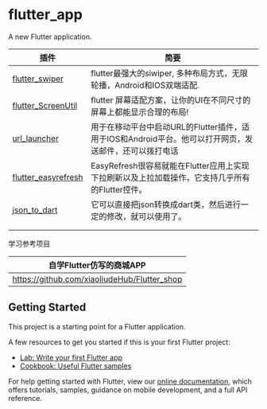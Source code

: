 # flutter_app

A new Flutter application.

| 插件                                                         | 简要                                                         |
| ------------------------------------------------------------ | ------------------------------------------------------------ |
| [flutter_swiper](https://github.com/best-flutter/flutter_swiper) | flutter最强大的siwiper, 多种布局方式，无限轮播，Android和IOS双端适配. |
| [flutter_ScreenUtil](https://github.com/OpenFlutter/flutter_screenutil) | flutter 屏幕适配方案，让你的UI在不同尺寸的屏幕上都能显示合理的布局! |
| [url_launcher](https://github.com/flutter/plugins/tree/master/packages/url_launcher) | 用于在移动平台中启动URL的Flutter插件，适用于IOS和Android平台。他可以打开网页，发送邮件，还可以拨打电话 |
| [flutter_easyrefresh](https://github.com/xuelongqy/flutter_easyrefresh) | EasyRefresh很容易就能在Flutter应用上实现下拉刷新以及上拉加载操作，它支持几乎所有的Flutter控件。 |
| [json_to_dart](https://javiercbk.github.io/json_to_dart/)    | 它可以直接把json转换成dart类，然后进行一定的修改，就可以使用了。 |
|                                                              |                                                              |
|                                                              |                                                              |

学习参考项目

| 自学Flutter仿写的商城APP                     |
| -------------------------------------------- |
| https://github.com/xiaoliudeHub/Flutter_shop |

## Getting Started

This project is a starting point for a Flutter application.

A few resources to get you started if this is your first Flutter project:

- [Lab: Write your first Flutter app](https://flutter.dev/docs/get-started/codelab)
- [Cookbook: Useful Flutter samples](https://flutter.dev/docs/cookbook)

For help getting started with Flutter, view our
[online documentation](https://flutter.dev/docs), which offers tutorials,
samples, guidance on mobile development, and a full API reference.
